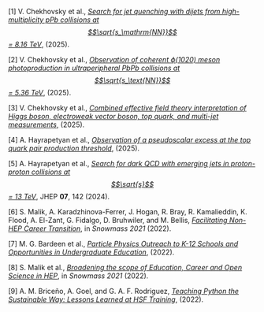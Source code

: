 <span class="csl-left-margin">\[1\]
</span><span class="csl-right-inline">V. Chekhovsky et al.,
*[<span class="nocase">Search for jet quenching with dijets from
high-multiplicity pPb collisions at $$\sqrt{s_\mathrm{NN}}$$ = 8.16
TeV</span>](https://arxiv.org/abs/2504.08507)*, (2025).</span>

<span class="csl-left-margin">\[2\]
</span><span class="csl-right-inline">V. Chekhovsky et al.,
*[<span class="nocase">Observation of coherent *ϕ*(1020) meson
photoproduction in ultraperipheral PbPb collisions at
$$\sqrt{s_\text{NN}}$$ = 5.36
TeV</span>](https://arxiv.org/abs/2504.05193)*, (2025).</span>

<span class="csl-left-margin">\[3\]
</span><span class="csl-right-inline">V. Chekhovsky et al.,
*[<span class="nocase">Combined effective field theory interpretation of
Higgs boson, electroweak vector boson, top quark, and multi-jet
measurements</span>](https://arxiv.org/abs/2504.02958)*, (2025).</span>

<span class="csl-left-margin">\[4\]
</span><span class="csl-right-inline">A. Hayrapetyan et al.,
*[<span class="nocase">Observation of a pseudoscalar excess at the top
quark pair production
threshold</span>](https://arxiv.org/abs/2503.22382)*, (2025).</span>

<span class="csl-left-margin">\[5\]
</span><span class="csl-right-inline">A. Hayrapetyan et al.,
*[<span class="nocase">Search for dark QCD with emerging jets in
proton-proton collisions at $$\sqrt{s}$$ = 13
TeV</span>](https://doi.org/10.1007/JHEP07(2024)142)*, JHEP **07**, 142
(2024).</span>

<span class="csl-left-margin">\[6\]
</span><span class="csl-right-inline">S. Malik, A. Karadzhinova-Ferrer,
J. Hogan, R. Bray, R. Kamalieddin, K. Flood, A. El-Zant, G. Fidalgo, D.
Bruhwiler, and M. Bellis, *[Facilitating Non-HEP Career
Transition](https://arxiv.org/abs/2203.11665)*, in *Snowmass 2021*
(2022).</span>

<span class="csl-left-margin">\[7\]
</span><span class="csl-right-inline">M. G. Bardeen et al.,
*[<span class="nocase">Particle Physics Outreach to K-12 Schools and
Opportunities in Undergraduate
Education</span>](https://arxiv.org/abs/2203.10953)*, (2022).</span>

<span class="csl-left-margin">\[8\]
</span><span class="csl-right-inline">S. Malik et al.,
*[<span class="nocase">Broadening the scope of Education, Career and
Open Science in HEP</span>](https://arxiv.org/abs/2203.08809)*, in
*Snowmass 2021* (2022).</span>

<span class="csl-left-margin">\[9\]
</span><span class="csl-right-inline">A. M. Briceño, A. Goel, and G. A.
F. Rodriguez, *[Teaching Python the Sustainable Way: Lessons Learned at
HSF Training](https://doi.org/10.5281/zenodo.7115834)*, (2022).</span>


